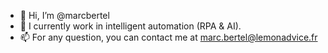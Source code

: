- 👋 Hi, I’m @marcbertel
- 👀 I currently work in intelligent automation (RPA & AI).
- 📫 For any question, you can contact me at marc.bertel@lemonadvice.fr

<!---
marcbertel/marcbertel is a ✨ special ✨ repository because its `README.md` (this file) appears on your GitHub profile.
You can click the Preview link to take a look at your changes.
--->
